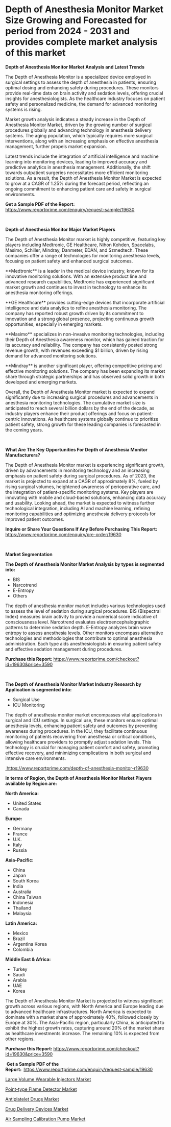 <p><h1>Depth of Anesthesia Monitor Market Size Growing and Forecasted for period from 2024 - 2031 and provides complete market analysis of this market</h1></p><p><strong>Depth of Anesthesia Monitor Market Analysis and Latest Trends</strong></p>
<p><p>The Depth of Anesthesia Monitor is a specialized device employed in surgical settings to assess the depth of anesthesia in patients, ensuring optimal dosing and enhancing safety during procedures. These monitors provide real-time data on brain activity and sedation levels, offering crucial insights for anesthesiologists. As the healthcare industry focuses on patient safety and personalized medicine, the demand for advanced monitoring systems is rising.</p><p>Market growth analysis indicates a steady increase in the Depth of Anesthesia Monitor Market, driven by the growing number of surgical procedures globally and advancing technology in anesthesia delivery systems. The aging population, which typically requires more surgical interventions, along with an increasing emphasis on effective anesthesia management, further propels market expansion. </p><p>Latest trends include the integration of artificial intelligence and machine learning into monitoring devices, leading to improved accuracy and predictive analytics in anesthesia management. Additionally, the shift towards outpatient surgeries necessitates more efficient monitoring solutions. As a result, the Depth of Anesthesia Monitor Market is expected to grow at a CAGR of 1.25% during the forecast period, reflecting an ongoing commitment to enhancing patient care and safety in surgical environments.</p></p>
<p><strong>Get a Sample PDF of the Report:&nbsp;</strong> <a href="https://www.reportprime.com/enquiry/request-sample/19630?utm_campaign=8&utm_medium=2&utm_source=Github&utm_content=ia&utm_term=02122024&utm_id=depth-of-anesthesia-monitor">https://www.reportprime.com/enquiry/request-sample/19630</a></p>
<p>&nbsp;</p>
<p><strong>Depth of Anesthesia Monitor Major Market Players</strong></p>
<p><p>The Depth of Anesthesia Monitor market is highly competitive, featuring key players including Medtronic, GE Healthcare, Nihon Kohden, Spacelabs, Masimo, Schiller, Mindray, Danmeter, EDAN, and Szmedtech. These companies offer a range of technologies for monitoring anesthesia levels, focusing on patient safety and enhanced surgical outcomes.</p><p>**Medtronic** is a leader in the medical device industry, known for its innovative monitoring solutions. With an extensive product line and advanced research capabilities, Medtronic has experienced significant market growth and continues to invest in technology to enhance its anesthesia monitoring offerings.</p><p>**GE Healthcare** provides cutting-edge devices that incorporate artificial intelligence and data analytics to refine anesthesia monitoring. The company has reported robust growth driven by its commitment to innovation and a strong global presence, projecting continuous growth opportunities, especially in emerging markets.</p><p>**Masimo** specializes in non-invasive monitoring technologies, including their Depth of Anesthesia awareness monitor, which has gained traction for its accuracy and reliability. The company has consistently posted strong revenue growth, with revenues exceeding $1 billion, driven by rising demand for advanced monitoring solutions.</p><p>**Mindray** is another significant player, offering competitive pricing and effective monitoring solutions. The company has been expanding its market share through strategic partnerships and has observed solid growth in both developed and emerging markets.</p><p>Overall, the Depth of Anesthesia Monitor market is expected to expand significantly due to increasing surgical procedures and advancements in anesthesia monitoring technologies. The cumulative market size is anticipated to reach several billion dollars by the end of the decade, as industry players enhance their product offerings and focus on patient-centric innovations. As healthcare systems globally continue to prioritize patient safety, strong growth for these leading companies is forecasted in the coming years.</p></p>
<p>&nbsp;</p>
<p><strong>What Are The Key Opportunities For Depth of Anesthesia Monitor Manufacturers?</strong></p>
<p><p>The Depth of Anesthesia Monitor market is experiencing significant growth, driven by advancements in monitoring technology and an increasing emphasis on patient safety during surgical procedures. As of 2023, the market is projected to expand at a CAGR of approximately 8%, fueled by rising surgical volumes, heightened awareness of perioperative care, and the integration of patient-specific monitoring systems. Key players are innovating with mobile and cloud-based solutions, enhancing data accuracy and usability. Looking ahead, the market is expected to witness further technological integration, including AI and machine learning, refining monitoring capabilities and optimizing anesthesia delivery protocols for improved patient outcomes.</p></p>
<p><strong>Inquire or Share Your Questions If Any Before Purchasing This Report:</strong> <a href="https://www.reportprime.com/enquiry/pre-order/19630?utm_campaign=8&utm_medium=2&utm_source=Github&utm_content=ia&utm_term=02122024&utm_id=depth-of-anesthesia-monitor">https://www.reportprime.com/enquiry/pre-order/19630</a></p>
<p>&nbsp;</p>
<p><strong>Market Segmentation</strong></p>
<p><strong>The Depth of Anesthesia Monitor Market Analysis by types is segmented into:</strong></p>
<p><ul><li>BIS</li><li>Narcotrend</li><li>E-Entropy</li><li>Others</li></ul></p>
<p><p>The depth of anesthesia monitor market includes various technologies used to assess the level of sedation during surgical procedures. BIS (Bispectral Index) measures brain activity to provide a numerical score indicative of consciousness level. Narcotrend evaluates electroencephalographic patterns to determine sedation depth. E-Entropy analyzes brain wave entropy to assess anesthesia levels. Other monitors encompass alternative technologies and methodologies that contribute to optimal anesthesia administration. Each type aids anesthesiologists in ensuring patient safety and effective sedation management during procedures.</p></p>
<p><strong>Purchase this Report:&nbsp;</strong><a href="https://www.reportprime.com/checkout?id=19630&price=3590&utm_campaign=8&utm_medium=2&utm_source=Github&utm_content=ia&utm_term=02122024&utm_id=depth-of-anesthesia-monitor">https://www.reportprime.com/checkout?id=19630&price=3590</a></p>
<p>&nbsp;</p>
<p><strong>The Depth of Anesthesia Monitor Market Industry Research by Application is segmented into:</strong></p>
<p><ul><li>Surgical Use</li><li>ICU Monitoring</li></ul></p>
<p><p>The depth of anesthesia monitor market encompasses vital applications in surgical and ICU settings. In surgical use, these monitors ensure optimal anesthesia levels, enhancing patient safety and outcomes by preventing awareness during procedures. In the ICU, they facilitate continuous monitoring of patients recovering from anesthesia or critical conditions, allowing healthcare providers to promptly adjust sedation levels. This technology is crucial for managing patient comfort and safety, promoting effective recovery, and minimizing complications in both surgical and intensive care environments.</p></p>
<p><a href="https://www.reportprime.com/depth-of-anesthesia-monitor-r19630?utm_campaign=8&utm_medium=2&utm_source=Github&utm_content=ia&utm_term=02122024&utm_id=depth-of-anesthesia-monitor">&nbsp;https://www.reportprime.com/depth-of-anesthesia-monitor-r19630</a></p>
<p><strong>In terms of Region, the Depth of Anesthesia Monitor Market Players available by Region are:</strong></p>
<p>
    <p> <strong> North America: </strong>
        <ul>
            <li>United States</li>
            <li>Canada</li>
        </ul>
        </p> 
    <p> <strong> Europe: </strong>
        <ul>
            <li>Germany</li>
            <li>France</li>
            <li>U.K.</li>
            <li>Italy</li>
            <li>Russia</li>
        </ul>
        </p> 
    <p> <strong> Asia-Pacific: </strong>
        <ul>
            <li>China</li>
            <li>Japan</li>
            <li>South Korea</li>
            <li>India</li>
            <li>Australia</li>
            <li>China Taiwan</li>
            <li>Indonesia</li>
            <li>Thailand</li>
            <li>Malaysia</li>
        </ul>
        </p> 
    <p> <strong> Latin America: </strong>
        <ul>
            <li>Mexico</li>
            <li>Brazil</li>
            <li>Argentina Korea</li>
            <li>Colombia</li>
        </ul>
        </p> 
    <p> <strong> Middle East & Africa: </strong>
        <ul>
            <li>Turkey</li>
            <li>Saudi</li>
            <li>Arabia</li>
            <li>UAE</li>
            <li>Korea</li>
        </ul>
    </p>
    </p>
<p><p>The Depth of Anesthesia Monitor Market is projected to witness significant growth across various regions, with North America and Europe leading due to advanced healthcare infrastructures. North America is expected to dominate with a market share of approximately 40%, followed closely by Europe at 30%. The Asia-Pacific region, particularly China, is anticipated to exhibit the highest growth rates, capturing around 20% of the market share as healthcare investments increase. The remaining 10% is expected from other regions.</p></p>
<p><strong>Purchase this Report: </strong><a href="https://www.reportprime.com/checkout?id=19630&price=3590&utm_campaign=8&utm_medium=2&utm_source=Github&utm_content=ia&utm_term=02122024&utm_id=depth-of-anesthesia-monitor">https://www.reportprime.com/checkout?id=19630&price=3590</a></p>
<p>&nbsp;<strong>Get a Sample PDF of the Report:&nbsp;&nbsp;</strong><a href="https://www.reportprime.com/enquiry/request-sample/19630?utm_campaign=8&utm_medium=2&utm_source=Github&utm_content=ia&utm_term=02122024&utm_id=depth-of-anesthesia-monitor">https://www.reportprime.com/enquiry/request-sample/19630</a></p>
<p><strong></strong></p>
<p><p><a href="https://github.com/angelajermaine/Market-Research-Report-List-5/blob/main/large-volume-wearable-injectors-market.md?utm_campaign=8&utm_medium=2&utm_source=Github&utm_content=ia&utm_term=02122024&utm_id=depth-of-anesthesia-monitor">Large Volume Wearable Injectors Market</a></p><p><a href="https://issuu.com/reportprime-2/docs/point-type-flame-detector-market-size-2030.pptx?utm_campaign=8&utm_medium=2&utm_source=Github&utm_content=ia&utm_term=02122024&utm_id=depth-of-anesthesia-monitor">Point-type Flame Detector Market</a></p><p><a href="https://www.linkedin.com/pulse/antiplatelet-drugs-market-report-detailed-size-analysis-kcxve?utm_campaign=8&utm_medium=2&utm_source=Github&utm_content=ia&utm_term=02122024&utm_id=depth-of-anesthesia-monitor">Antiplatelet Drugs Market</a></p><p><a href="https://www.linkedin.com/pulse/consistent-increase-drug-delivery-devices-market-forecasted-k8ddc?utm_campaign=8&utm_medium=2&utm_source=Github&utm_content=ia&utm_term=02122024&utm_id=depth-of-anesthesia-monitor">Drug Delivery Devices Market</a></p><p><a href="https://issuu.com/reportprime-2/docs/air-sampling-calibration-pump-market-size-2030.ppt?utm_campaign=8&utm_medium=2&utm_source=Github&utm_content=ia&utm_term=02122024&utm_id=depth-of-anesthesia-monitor">Air Sampling Calibration Pump Market</a></p></p>